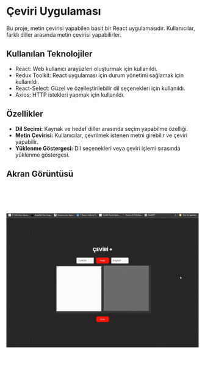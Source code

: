 # Çeviri Uygulaması

Bu proje, metin çevirisi yapabilen basit bir React uygulamasıdır. Kullanıcılar, farklı diller arasında metin çevirisi yapabilirler.

## Kullanılan Teknolojiler

- React: Web kullanıcı arayüzleri oluşturmak için kullanıldı.
- Redux Toolkit: React uygulaması için durum yönetimi sağlamak için kullanıldı.
- React-Select: Güzel ve özelleştirilebilir dil seçenekleri için kullanıldı.
- Axios: HTTP istekleri yapmak için kullanıldı.

## Özellikler

- **Dil Seçimi:** Kaynak ve hedef diller arasında seçim yapabilme özelliği.
- **Metin Çevirisi:** Kullanıcılar, çevrilmek istenen metni girebilir ve çeviri yapabilir.
- **Yüklenme Göstergesi:** Dil seçenekleri veya çeviri işlemi sırasında yüklenme göstergesi.

## Akran Görüntüsü

![Akran Görüntüsü](ekranGifi.gif)
